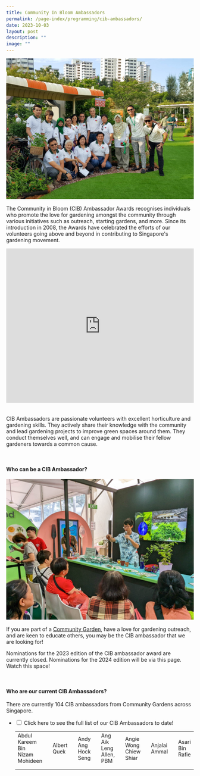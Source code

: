 ```yaml
---
title: Community In Bloom Ambassadors
permalink: /page-index/programming/cib-ambassadors/
date: 2023-10-03
layout: post
description: ""
image: ""
---
```

<section>
<img title="Community In Bloom ambassadors at the Community Garden Festival in 2019. Photo by NParks." src="/images/Gardeners/Posing%20(2).jpg">
<p>The Community in Bloom (CIB) Ambassador Awards recognises individuals who promote the love for gardening amongst the community through various initiatives such as outreach, starting gardens, and more. Since its introduction in 2008, the Awards have celebrated the efforts of our volunteers going above and beyond in contributing to Singapore's gardening movement.</p>
	<iframe width="100%" height="415" src="https://www.youtube.com/embed/NjoavpXdiX4?si=tr229_ZUR517j94X" title="YouTube video player" frameborder="0" allow="accelerometer; autoplay; clipboard-write; encrypted-media; gyroscope; picture-in-picture; web-share" allowfullscreen=""></iframe>	<br>
	<br>
<p>CIB Ambassadors are passionate volunteers with excellent horticulture and gardening skills. They actively share their knowledge with the community and lead gardening projects to improve green spaces around them. They conduct themselves well, and can engage and mobilise their fellow gardeners towards a common cause.</p> 
	</section>
	<br>
	<section>
	<h4>Who can be a CIB Ambassador?</h4>
	<img title="A young volunteer showcasing how to grow blue pea flowers at an event. Photo by Jacqueline Chua." src="/images/Gardeners/outreach_202307%20(1)_jacquelinechua.jpg">
	<p>If you are part of a <a href="/get-involved/community-gardens/">Community Garden</a>, have a love for gardening outreach, and are keen to educate others, you may be the CIB ambassador that we are looking for!</p>
	<p>Nominations for the 2023 edition of the CIB ambassador award are currently closed. Nominations for the 2024 edition will be via this page. Watch this space!</p>
	</section>
	<br>
	<section>
	<h4>Who are our current CIB Ambassadors?</h4>
	<p>There are currently 104 CIB ambassadors from Community Gardens across Singapore.</p>
	<ul class="jekyllcodex_accordion">
		<li><input type="checkbox" id="accordion1">
		<label for="accordion1">Click here to see the full list of our CIB Ambassadors to date!</label><div>
			<table>
				<tbody><tr>
					<td>Abdul Kareem Bin Nizam Mohideen</td><td>
					</td><td>Albert Quek</td><td>
					</td><td>Andy Ang Hock Seng</td><td>
					</td><td>Ang Aik Leng Allen, PBM</td><td>
					</td><td>Angie Wong Chiew Shiar</td><td>
					</td><td>Anjalai Ammal</td><td>
					</td><td>Asari Bin Rafie</td><td>
					</td><td>Astikoma Binte Sumali</td><td>
					</td><td>Ben Thum</td><td>
					</td><td>Bucktha Seelan</td><td>
					</td><td>Chan Kieu</td><td>
					</td><td>Cheryl, Wee Ngah Leng</td><td>
					</td><td>Chia Yen Ling, Celeste</td><td>
					</td><td>Choo Kim Poh, PBM</td><td>
					</td><td>Darren Ng Boon Kiang</td><td>
					</td><td>David Yu</td><td>
					</td><td>Desmond Tan Soon Keong</td><td>
					</td><td>Dominic Seow Eng Poo</td><td>
					</td><td>Doris Yuen Kum Yeng</td><td>
					</td><td>Felicia Tan</td><td>
					</td><td>Foo Jit Leang</td><td>
					</td><td>Foziah Yeon</td><td>
					</td><td>Frankie Tan Teck Siong</td><td>
					</td><td>Fung Kah Wai, Roy</td><td>
					</td><td>Gina Ong Liat Wah, PBM</td><td>
					</td><td>Hamzah Bin Osman</td><td>
					</td><td>Har Kiet Leng</td><td>
					</td><td>Hashim Shariff</td><td>
					</td><td>Hay Qing Hui</td><td>
					</td><td>Iris Ho Sow Kheng</td><td>
					</td><td>Ismail Bin Haji Suratman</td><td>
					</td><td>James Lam Mong Wai</td><td>
					</td><td>Jennifer Tan Swee Eng</td><td>
					</td><td>Jimmy Oh</td><td>
					</td><td>Joanora Ng Siew Lan</td><td>
				</td></tr>
				<tr>
					<td></td><td>
					</td><td></td><td>
					</td><td></td><td>	
				</td></tr>
				<tr>
					<td></td><td>
					</td><td></td><td>
					</td><td></td><td>	
				</td></tr>
			</tbody></table>
		</div></li>
	</ul>
</section>